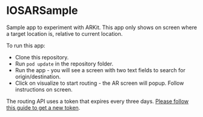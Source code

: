 # IOSARSample

Sample app to experiment with ARKit. This app only shows on screen where a target location is, relative to current location.

To run this app:
- Clone this repository.
- Run `pod update` in the repository folder.
- Run the app - you will see a screen with two text fields to search for origin/destination.
- Click on visualize to start routing - the AR screen will popup. Follow instructions on screen.

The routing API uses a token that expires every three days. [Please follow this guide to get a new token](https://discuss.onemap.sg/t/steps-for-api-authentication/59).
